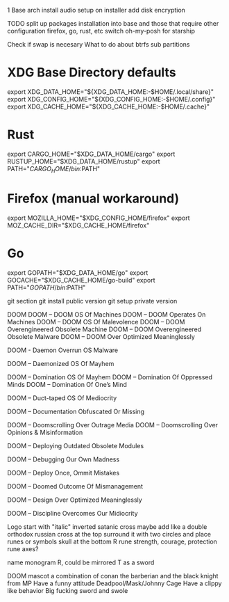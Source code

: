 1 Base arch install
audio setup on installer
add disk encryption

TODO
split up packages installation into base
and those that require other configuration firefox, go, rust, etc
switch oh-my-posh for starship

Check if swap is necesary 
What to do about btrfs sub partitions

# XDG Base Directory defaults
export XDG_DATA_HOME="${XDG_DATA_HOME:-$HOME/.local/share}"
export XDG_CONFIG_HOME="${XDG_CONFIG_HOME:-$HOME/.config}"
export XDG_CACHE_HOME="${XDG_CACHE_HOME:-$HOME/.cache}"

# Rust
export CARGO_HOME="$XDG_DATA_HOME/cargo"
export RUSTUP_HOME="$XDG_DATA_HOME/rustup"
export PATH="$CARGO_HOME/bin:$PATH"

# Firefox (manual workaround)
export MOZILLA_HOME="$XDG_CONFIG_HOME/firefox"
export MOZ_CACHE_DIR="$XDG_CACHE_HOME/firefox"

# Go
export GOPATH="$XDG_DATA_HOME/go"
export GOCACHE="$XDG_CACHE_HOME/go-build"
export PATH="$GOPATH/bin:$PATH"

git section
git install public version
git setup private version


DOOM
DOOM – DOOM OS Of Machines
DOOM – DOOM Operates On Machines
DOOM – DOOM OS Of Malevolence
DOOM – DOOM Overengineered Obsolete Machine
DOOM – DOOM Overengineered Obsolete Malware
DOOM – DOOM Over Optimized Meaninglessly

DOOM - Daemon Overrun OS Malware

DOOM – Daemonized OS Of Mayhem

DOOM – Domination OS Of Mayhem
DOOM – Domination Of Oppressed Minds
DOOM – Domination Of One’s Mind

DOOM – Duct-taped OS Of Mediocrity

DOOM – Documentation Obfuscated Or Missing

DOOM – Doomscrolling Over Outrage Media
DOOM – Doomscrolling Over Opinions & Misinformation

DOOM – Deploying Outdated Obsolete Modules

DOOM – Debugging Our Own Madness

DOOM – Deploy Once, Ommit Mistakes

DOOM – Doomed Outcome Of Mismanagement

DOOM – Design Over Optimized Meaninglessly

DOOM – Discipline Overcomes Our Midiocrity

Logo
start with "italic" inverted satanic cross
maybe add like a double orthodox russian cross at the top 
surround it with two circles and place runes or symbols
skull at the bottom
R rune
strength, courage, protection rune
axes?

name monogram
R, could be mirrored
T as a sword

DOOM mascot a combination of conan the barberian and the black knight from MP
Have a funny attitude Deadpool/Mask/Johnny Cage
Have a clippy like behavior
Big fucking sword and swole
    
